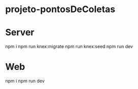 ﻿# projeto-pontosDeColetas

# Server
npm i 
npm run knex:migrate
npm run knex:seed
npm run dev

# Web
npm i
npm run dev
